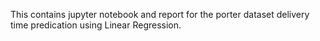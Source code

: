 This contains jupyter notebook and report for the porter dataset delivery time predication using Linear Regression.
